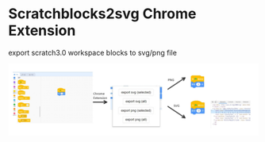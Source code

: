 # Scratchblocks2svg Chrome Extension

export scratch3.0 workspace blocks to svg/png file

![preview](preview.jpg)
